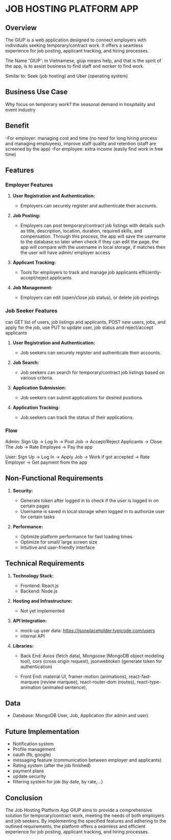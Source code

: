 # JOB HOSTING PLATFORM APP

## Overview
The GIUP is a web application designed to connect employers with individuals seeking temporary/contract work. It offers a seamless experience for job posting, applicant tracking, and hiring processes.

The Name 'GIUP': in Vietnamese, giúp means help, and that is the spirit of the app, is to assist business to find staff and worker to find work.

Similar to: Seek (job hosting) and Uber (operating system)


## Business Use Case
Why focus on temporary work? the seasonal demand in hospitality and event industry


## Benefit
-For employer: managing cost and time (no need for long hiring process and managing employees), improve staff quality and retention (staff are screened by the app)
-For employee:  extra  income (easily find work in free time)



## Features

### Employer Features

1. **User Registration and Authentication:**
   - Employers can securely register and authenticate their accounts.

2. **Job Posting:**
   - Employers can post temporary/contract job listings with details such as title, description, location, duration, required skills, and compensation. Through this process, the app will save the username to the database so later when check if they can edit the page, the app will compare with the username in local storage, if matches then the user will have admin/ employer access

3. **Applicant Tracking:**
   - Tools for employers to track and manage job applicants efficiently- accept/reject applicants

4. **Job Management:**
   - Employers can edit (open/close job status), or delete job postings

### Job Seeker Features
can GET list of users, job listings and applicants,
POST new users, jobs, and apply for the job,
use PUT to update user, job status and reject/accept applicants

1. **User Registration and Authentication:**
   - Job seekers can securely register and authenticate their accounts.

2. **Job Search:**
   - Job seekers can search for temporary/contract job listings based on various criteria.

3. **Application Submission:**
   - Job seekers can submit applications for desired positions.

4. **Application Tracking:**
   - Job seekers can track the status of their applications.


### Flow
Admin:
Sign Up -> Log In -> Post Job -> Accept/Reject Applicants -> Close The Job -> Rate Employee -> Pay the app 

User:
Sign Up -> Log In -> Apply Job -> Work if got accepted -> Rate Employer -> Get payment from the app

## Non-Functional Requirements

1. **Security:**
   - Generate token after logged in to check if the user is logged in on certain pages
   - Username is saved in local storage when logged in to authorize user for certain tasks

2. **Performance:**
   - Optimize platform performance for fast loading times
   - Optimize for small/ large screen size
   - Intuitive and user-friendly interface

## Technical Requirements

1. **Technology Stack:**
   - Frontend: React.js
   - Backend: Node.js

2. **Hosting and Infrastructure:**
   - Not yet implemented

3. **API Integration:**
   - mock-up user data: https://jsonplaceholder.typicode.com/users
   - internal API

4. **Libraries:**
   - Back End: Axios (fetch data), Mongoose (MongoDB object modeling tool), cors (cross origin request), jsonwebtoken (generate token for authentication)

   - Front End: material UI, framer-motion (animations), react-fast-marquee (review marquee), react-router-dom (routes), react-type-animation (animated sentence), 


## Data
   - Database: MongoDB
User, Job, Application (for admin and user)




## Future Implementation
 - Notification system 
 - Profile management
 - oauth (fb, google)
 - messaging feature (communication between employer and applicants)
 - Rating system (after the job finished)
 - payment plans 
 - update security 
 - filtering system for job (by date, by rate,...)


## Conclusion

The Job Hosting Platform App GIUP aims to provide a comprehensive solution for temporary/contract work, meeting the needs of both employers and job seekers. By implementing the specified features and adhering to the outlined requirements, the platform offers a seamless and efficient experience for job posting, applicant tracking, and hiring processes.
